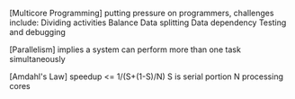 [Multicore Programming] putting pressure on programmers, challenges include:
	Dividing activities
	Balance
	Data splitting
	Data dependency
	Testing and debugging

[Parallelism] implies a system can perform more than one task simultaneously

[Amdahl's Law]
	speedup <= 1/(S+(1-S)/N)
		S is serial portion
		N processing cores